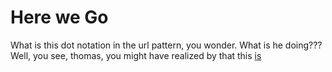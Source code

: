 # Here we Go

What is this dot notation in the url pattern, you wonder. What is he doing???
Well, you see, thomas, you might have realized by that this
<a href="/staff/doc/you.might.have.realized.by.now.that.this.is/"
    >is</a>
